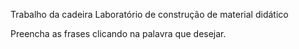 Trabalho da cadeira Laboratório de construção de material didático

Preencha as frases clicando na palavra que desejar.
